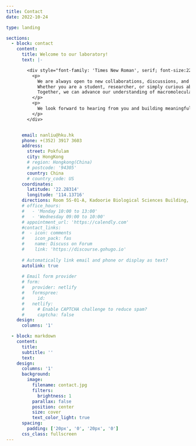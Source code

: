 ```yaml
---
title: Contact
date: 2022-10-24

type: landing

sections:
  - block: contact
    content:
      title: Welcome to our laboratory!
      text: |-

        <div style="font-family: 'Times New Roman', serif; font-size:22px; text-align: justify;">
          <p>
            We are always open to new collaborations, discussions, and opportunities to exchange ideas. 
            Whether you are a student, researcher, or simply curious about our work, please feel free to reach out and connect with us. 
            Together, we can advance our understanding of macromolecular architectures and their roles in cellular processes.
          </p>
          <p>
            We look forward to hearing from you and building meaningful scientific connections.
          </p>
        </div>


      email: nanliu@hku.hk
      phone: +(352) 3917 3603
      address:
        street: Pokfulam
        city: HongKong
        # region: Hongkong(China)
        # postcode: '94305'
        country: China
        # country_code: US
      coordinates:
        latitude: '22.28314'
        longitude: '114.13716'
      directions: Room 5S-01-A, Kadoorie Biological Sciences Building, HKU
      # office_hours:
      #   - 'Monday 10:00 to 13:00'
      #   - 'Wednesday 09:00 to 10:00'
      # appointment_url: 'https://calendly.com'
      #contact_links:
      #  - icon: comments
      #    icon_pack: fas
      #    name: Discuss on Forum
      #    link: 'https://discourse.gohugo.io'
    
      # Automatically link email and phone or display as text?
      autolink: true
    
      # Email form provider
      # form:
      #   provider: netlify
      #   formspree:
      #     id:
      #   netlify:
      #     # Enable CAPTCHA challenge to reduce spam?
      #     captcha: false
    design:
      columns: '1'

  - block: markdown
    content:
      title:
      subtitle: ''
      text:
    design:
      columns: '1'
      background:
        image: 
          filename: contact.jpg
          filters:
            brightness: 1
          parallax: false
          position: center
          size: cover
          text_color_light: true
      spacing:
        padding: ['20px', '0', '20px', '0']
      css_class: fullscreen
---
```

